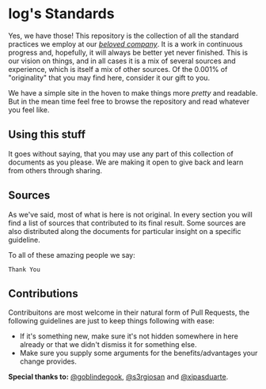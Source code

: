 # log's Standards

Yes, we have those!
This repository is the collection of all the standard practices we employ at our [*beloved company*](http://log.pt). It is a work in continuous progress and, hopefully, it will always be better yet never finished.
This is our vision on things, and in all cases it is a mix of several sources and experience, which is itself a mix of other sources. Of the 0.001% of "originality" that you may find here, consider it our gift to you.

We have a simple site in the hoven to make things more *pretty* and readable. But in the mean time feel free to browse the repository and read whatever you feel like.

## Using this stuff

It goes without saying, that you may use any part of this collection of documents as you please. We are making it open to give back and learn from others through sharing.

## Sources

As we've said, most of what is here is not original. In every section you will find a list of sources that contributed to its final result. Some sources are also distributed along the documents for particular insight on a specific guideline.

To all of these amazing people we say:

    Thank You

## Contributions

Contribuitons are most welcome in their natural form of Pull Requests, the following guidelines are just to keep things following with ease:
* If it's something new, make sure it's not hidden somewhere in here already or that we didn't dismiss it for something else.
* Make sure you supply some arguments for the benefits/advantages your change provides.

**Special thanks to:** [@goblindegook](https://github.com/goblindegook), [@s3rgiosan](https://github.com/s3rgiosan) and [@xipasduarte](https://github.com/xipasduarte).
